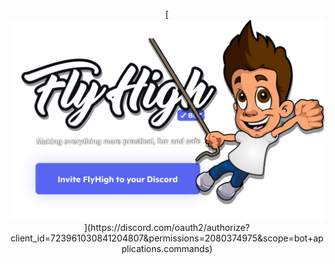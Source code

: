 <p align="center">[<img src="/profile/Fh-profile.png" style="width: 750px">](https://discord.com/oauth2/authorize?client_id=723961030841204807&permissions=2080374975&scope=bot+applications.commands)
